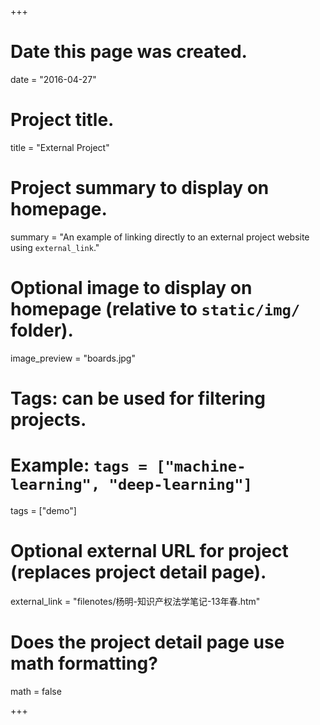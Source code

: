 ﻿+++
# Date this page was created.
date = "2016-04-27"

# Project title.
title = "External Project"

# Project summary to display on homepage.
summary = "An example of linking directly to an external project website using `external_link`."

# Optional image to display on homepage (relative to `static/img/` folder).
image_preview = "boards.jpg"

# Tags: can be used for filtering projects.
# Example: `tags = ["machine-learning", "deep-learning"]`
tags = ["demo"]

# Optional external URL for project (replaces project detail page).
external_link = "filenotes/杨明-知识产权法学笔记-13年春.htm"

# Does the project detail page use math formatting?
math = false

+++

